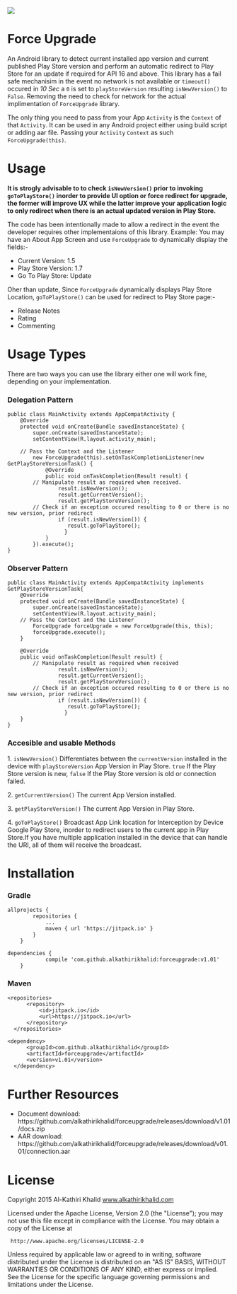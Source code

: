 [![](https://jitpack.io/v/alkathirikhalid/forceupgrade.svg)](https://jitpack.io/#alkathirikhalid/forceupgrade)

# Force Upgrade
An Android library to detect current installed app version and current published Play Store version and perform an automatic redirect to Play Store for an update if required for API 16 and above. This library has a fail safe mechanisim in the event no network is not available or <code>timeout()</code> occured in <i>10 Sec</i> a <code>0</code> is set to <code>playStoreVersion</code> resulting <code>isNewVersion()</code> to <code>False</code>. Removing the need to check for network for the actual implimentation of <code>ForceUpgrade</code> library.

The only thing you need to pass from your App <code>Activity</code> is the <code>Context</code> of that <code>Activity</code>. It can be used in any Android project either using build script or adding aar file.
Passing your <code>Activity</code> <code>Context</code> as such <code>ForceUpgrade(this)</code>.

# Usage
<strong>It is strogly advisable to to check <code>isNewVersion()</code> prior to invoking <code>goToPlayStore()</code> inorder to provide UI option or force redirect for upgrade, the former will improve UX while the latter improve your application logic to only redirect when there is an actual updated version in Play Store.</strong>

The code has been intentionally made to allow a redirect in the event the developer requires other implementaions of this library. Example:
You may have an About App Screen and use <code>ForceUpgrade</code> to dynamically display the fields:-
<ul>
<li>Current Version: 1.5</li>
<li>Play Store Version: 1.7</li>
<li>Go To Play Store: Update</li>
</ul>
Oher than update, Since <code>ForceUpgrade</code> dynamically displays Play Store Location, <code>goToPlayStore()</code> can be used for redirect to Play Store page:-
<ul>
<li>Release Notes</li>
<li>Rating</li>
<li>Commenting</li>
</ul>

# Usage Types
There are two ways you can use the library either one will work fine, depending on your implementation.

### Delegation Pattern

```
public class MainActivity extends AppCompatActivity {
    @Override
    protected void onCreate(Bundle savedInstanceState) {
        super.onCreate(savedInstanceState);
        setContentView(R.layout.activity_main);
		
	// Pass the Context and the Listener
        new ForceUpgrade(this).setOnTaskCompletionListener(new GetPlayStoreVersionTask() {
            @Override
            public void onTaskCompletion(Result result) {
		// Manipulate result as required when received.
                result.isNewVersion();
                result.getCurrentVersion();
                result.getPlayStoreVersion();
		// Check if an exception occured resulting to 0 or there is no new version, prior redirect
                if (result.isNewVersion()) {
                   result.goToPlayStore();
                  }
            }
        }).execute();
}
```
### Observer Pattern

```
public class MainActivity extends AppCompatActivity implements GetPlayStoreVersionTask{
    @Override
    protected void onCreate(Bundle savedInstanceState) {
        super.onCreate(savedInstanceState);
        setContentView(R.layout.activity_main);
	// Pass the Context and the Listener
        ForceUpgrade forceUpgrade = new ForceUpgrade(this, this);
        forceUpgrade.execute();
    }

    @Override
    public void onTaskCompletion(Result result) {
		// Manipulate result as required when received
                result.isNewVersion();
                result.getCurrentVersion();
                result.getPlayStoreVersion();
		// Check if an exception occured resulting to 0 or there is no new version, prior redirect
                if (result.isNewVersion()) {
                   result.goToPlayStore();
                  }
    }
}
```

### Accesible and usable Methods
<p>1. <code>isNewVersion()</code> Differentiates between the <code>currentVersion</code> installed in the device with <code>playStoreVersion</code> App Version in Play Store. <code>true</code> If the Play Store version is new, <code>false</code> If the Play Store version is old or connection failed.</p>
<p>2. <code>getCurrentVersion()</code> The current App Version installed.</p>
<p>3. <code>getPlayStoreVersion()</code> The current App Version in Play Store.</p>
<p>4. <code>goToPlayStore()</code> Broadcast App Link location for Interception by Device Google Play Store, inorder to redirect users to the current app in Play Store.If you have multiple application installed in the device that can handle the URI, all of them will receive the broadcast.</p>

# Installation
### Gradle
```
allprojects {
		repositories {
			...
			maven { url 'https://jitpack.io' }
		}
	}
```
```
dependencies {
	        compile 'com.github.alkathirikhalid:forceupgrade:v1.01'
	}
  ```
### Maven
  ```
  <repositories>
		<repository>
		    <id>jitpack.io</id>
		    <url>https://jitpack.io</url>
		</repository>
	</repositories>
  ```
  ```
  <dependency>
	    <groupId>com.github.alkathirikhalid</groupId>
	    <artifactId>forceupgrade</artifactId>
	    <version>v1.01</version>
	</dependency>
  ```
  
# Further Resources
<ul>
<li>Document download: https://github.com/alkathirikhalid/forceupgrade/releases/download/v1.01/docs.zip</li>
<li>AAR download: https://github.com/alkathirikhalid/forceupgrade/releases/download/v01.01/connection.aar</li>
</ul>
  
# License

Copyright 2015 Al-Kathiri Khalid www.alkathirikhalid.com

Licensed under the Apache License, Version 2.0 (the "License");
you may not use this file except in compliance with the License.
You may obtain a copy of the License at

     http://www.apache.org/licenses/LICENSE-2.0

Unless required by applicable law or agreed to in writing, software
distributed under the License is distributed on an "AS IS" BASIS,
WITHOUT WARRANTIES OR CONDITIONS OF ANY KIND, either express or implied.
See the License for the specific language governing permissions and
limitations under the License.
